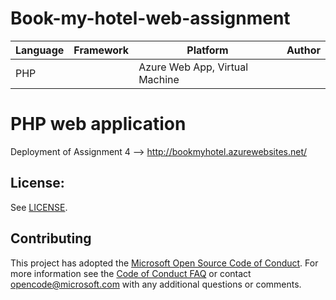 # Book-my-hotel-web-assignment

| Language | Framework | Platform | Author |
| -------- | -------- |--------|--------|
| PHP |  | Azure Web App, Virtual Machine| |


# PHP web application

Deployment of Assignment 4 -->
http://bookmyhotel.azurewebsites.net/

## License:

See [LICENSE](LICENSE).

## Contributing

This project has adopted the [Microsoft Open Source Code of Conduct](https://opensource.microsoft.com/codeofconduct/). For more information see the [Code of Conduct FAQ](https://opensource.microsoft.com/codeofconduct/faq/) or contact [opencode@microsoft.com](mailto:opencode@microsoft.com) with any additional questions or comments.

